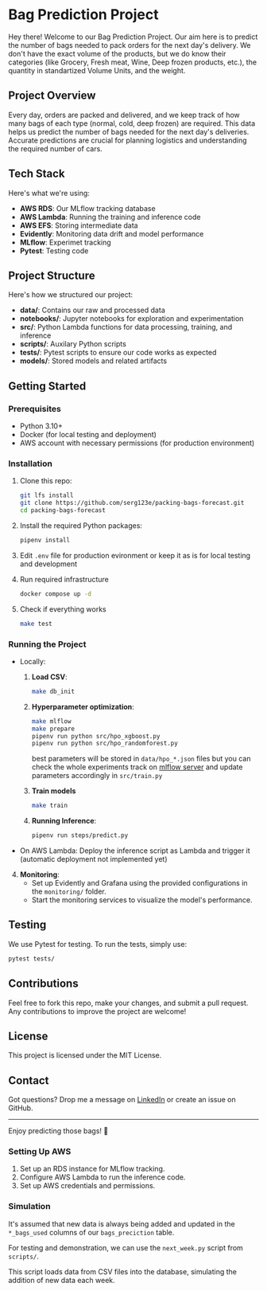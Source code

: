 # Bag Prediction Project

Hey there! Welcome to our Bag Prediction Project. 
Our aim here is to predict the number of bags needed to pack orders for the next day's delivery. 
We don't have the exact volume of the products, 
but we do know their categories (like Grocery, Fresh meat, Wine, Deep frozen products, etc.), the quantity in standartized Volume Units, and the weight.

## Project Overview

Every day, orders are packed and delivered, and we keep track of how many bags of each type (normal, cold, deep frozen) are required. 
This data helps us predict the number of bags needed for the next day's deliveries. 
Accurate predictions are crucial for planning logistics and understanding the required number of cars.

## Tech Stack

Here's what we're using:

- **AWS RDS**: Our MLflow tracking database
- **AWS Lambda**: Running the training and inference code
- **AWS EFS**: Storing intermediate data
- **Evidently**: Monitoring data drift and model performance
- **MLflow**: Experimet tracking
- **Pytest**: Testing code

## Project Structure

Here's how we structured our project:

- **data/**: Contains our raw and processed data
- **notebooks/**: Jupyter notebooks for exploration and experimentation
- **src/**: Python Lambda functions for data processing, training, and inference
- **scripts/**: Auxilary Python scripts
- **tests/**: Pytest scripts to ensure our code works as expected
- **models/**: Stored models and related artifacts

## Getting Started

### Prerequisites

- Python 3.10+
- Docker (for local testing and deployment)
- AWS account with necessary permissions (for production environment)

### Installation

1. Clone this repo:
    ```bash
    git lfs install
    git clone https://github.com/serg123e/packing-bags-forecast.git
    cd packing-bags-forecast
    ```

2. Install the required Python packages:
    ```bash
    pipenv install
    ```

3. Edit `.env` file for production evironment or keep it as is for local testing and development

4. Run required infrastructure
    ```bash
    docker compose up -d
    ```

5. Check if everything works
    ```bash
    make test
    ```


### Running the Project
  - Locally:


      1. **Load CSV**:
          ```bash
          make db_init
          ```
      2. **Hyperparameter optimization**:
          ```bash
          make mlflow
          make prepare
          pipenv run python src/hpo_xgboost.py
          pipenv run python src/hpo_randomforest.py
          ```

          best parameters will be stored in `data/hpo_*.json` files but you can check the whole experiments track on [mlflow server](https://localhost:5000) and update parameters accordingly in `src/train.py`

      3. **Train models**
         ```bash
         make train
         ```

      3. **Running Inference**:
          ```bash
          pipenv run steps/predict.py
          ```

  - On AWS Lambda: Deploy the inference script as Lambda and trigger it (automatic deployment not implemented yet)

4. **Monitoring**:
    - Set up Evidently and Grafana using the provided configurations in the `monitoring/` folder.
    - Start the monitoring services to visualize the model's performance.

## Testing

We use Pytest for testing. To run the tests, simply use:
```bash
pytest tests/
```

## Contributions

Feel free to fork this repo, make your changes, and submit a pull request. Any contributions to improve the project are welcome!

## License

This project is licensed under the MIT License.

## Contact

Got questions? Drop me a message on [LinkedIn](https://www.linkedin.com/in/sergey-evstegneiev/) or create an issue on GitHub.

---

Enjoy predicting those bags! 🚀





### Setting Up AWS

1. Set up an RDS instance for MLflow tracking.
2. Configure AWS Lambda to run the inference code.
3. Set up AWS credentials and permissions.


### Simulation
It's assumed that new data is always being added and updated in the `*_bags_used` columns of our `bags_preciction` table. 

For testing and demonstration, we can use the `next_week.py` script from `scripts/`. 

This script loads data from CSV files into the database, simulating the addition of new data each week.
